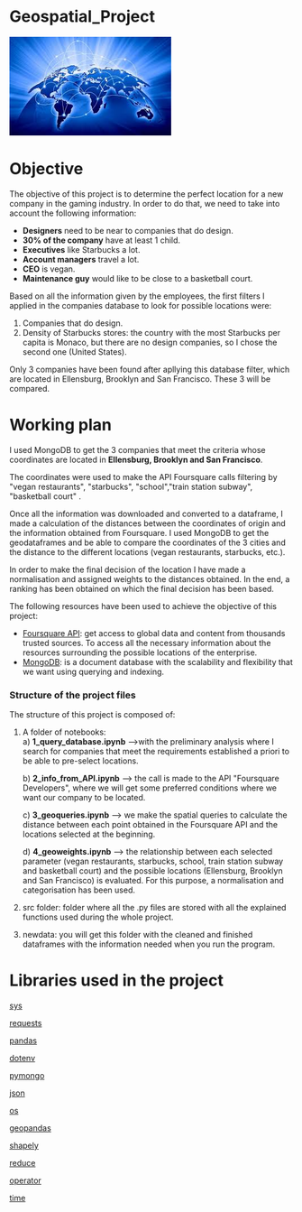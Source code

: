 # Geospatial_Project
![portada](https://github.com/Andrestart/geospatial_project/blob/master/images/geo.jpg)<br />

# Objective
The objective of this project is to determine the perfect location for a new company in the gaming industry. In order to do that, we need to take into account  the following information:
- **Designers** need to be near to companies that do design.
- **30% of the company**  have at least 1 child.
- **Executives** like Starbucks a lot.
- **Account managers**  travel a lot.
- **CEO** is vegan.
- **Maintenance guy** would like to be close to a basketball court.


Based on all the information given by the employees, the first filters I applied in the companies database to look for possible locations were:
 1. Companies that do design.
 2. Density of Starbucks stores: the country with the most Starbucks per capita is Monaco, but there are no design companies, so I chose the second  one (United States).

Only 3 companies have been found after apllying this database filter, which are located in Ellensburg, Brooklyn and San Francisco. These 3 will be compared.

# Working plan 
I used MongoDB to get the 3 companies that meet the criteria whose coordinates are located in **Ellensburg, Brooklyn and San Francisco**. 

The coordinates were used to make the API Foursquare calls filtering by "vegan restaurants", "starbucks", "school","train station subway", "basketball court" .

Once all the information was downloaded and converted to a dataframe, I made a calculation of the distances between the coordinates of origin and the information obtained from Foursquare. I used MongoDB to get the geodataframes and be able to compare the coordinates of the 3 cities and the distance to the different locations (vegan restaurants, starbucks, etc.).

In order to make the final decision of the location I have made a normalisation and assigned weights to the distances obtained. In the end, a ranking has been obtained on which the final decision has been based. 

The following resources have been used to achieve the objective of this project: 
-  [Foursquare API](https://foursquare.com/): get access to global data and  content from thousands trusted sources. To access all the necessary information about the resources surrounding the possible locations of the enterprise. 
- [MongoDB](https://www.mongodb.com/): is a document database with the scalability and flexibility that we want using querying and indexing.

### Structure of the project files

The structure of this project is composed of:
 1. A folder of notebooks: <br />
    a) **1_query_database.ipynb** -->with the preliminary analysis where I search for companies that meet the requirements established a priori to be able to pre-select locations. 

    b) **2_info_from_API.ipynb** --> the call is made to the API "Foursquare Developers", where we will get some preferred conditions where we want our company to be located. 

    c) **3_geoqueries.ipynb** --> we make the spatial queries to calculate the distance between each point obtained in the Foursquare API and the locations selected at the beginning.

    d) **4_geoweights.ipynb** --> the relationship between each selected parameter (vegan restaurants, starbucks, school, train station subway and basketball court) and the possible locations (Ellensburg, Brooklyn and San Francisco) is evaluated. For this purpose, a normalisation and categorisation has been used. 

 2. src folder: folder where all the .py files are stored with all the explained functions used during the whole project.

 3. newdata: you will get this folder with the cleaned and finished dataframes with the information needed when you run the program.


# Libraries used in the project

[sys](https://docs.python.org/3/library/sys.html)

[requests](https://pypi.org/project/requests/2.7.0/)

[pandas](https://pandas.pydata.org/)

[dotenv](https://pypi.org/project/python-dotenv/)

[pymongo](https://www.mongodb.com/2)

[json](https://docs.python.org/3/library/json.html)

[os](https://docs.python.org/3/library/os.html)

[geopandas](https://geopandas.org/)

[shapely](https://pypi.org/project/Shapely/)

[reduce](https://docs.python.org/3/library/functools.html)

[operator](https://docs.python.org/3/library/operator.html)

[time](https://docs.python.org/3/library/time.html)